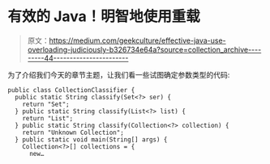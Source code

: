 # 有效的 Java！明智地使用重载

> 原文：<https://medium.com/geekculture/effective-java-use-overloading-judiciously-b326734e64a?source=collection_archive---------44----------------------->

为了介绍我们今天的章节主题，让我们看一些试图确定参数类型的代码:

```
public class CollectionClassifier {
  public static String classify(Set<?> ser) {
    return "Set";
  } public static String classify(List<?> list) {
    return "List";
  } public static String classify(Collection<?> collection) {
    return "Unknown Collection";
  } public static void main(String[] args) {
    Collection<?>[] collections = {
      new…
```